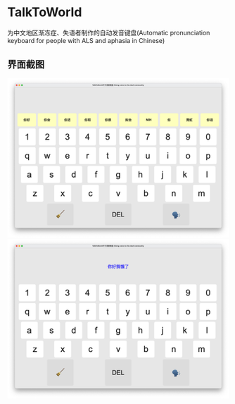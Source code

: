 # TalkToWorld
为中文地区渐冻症、失语者制作的自动发音键盘(Automatic pronunciation keyboard for people with ALS and aphasia in Chinese)
## 界面截图
![screenshot](https://github.com/geekgao/TalkToWorld/raw/main/screenshot.jpg)
![screenshot](https://github.com/geekgao/TalkToWorld/raw/main/screenshot2.jpg)

